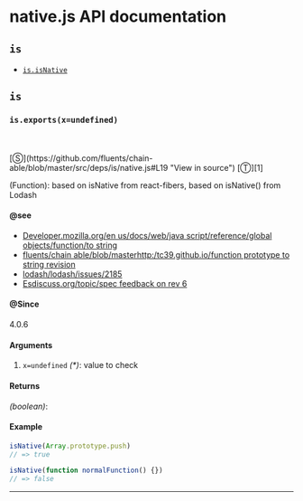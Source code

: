 # native.js API documentation

<!-- div class="toc-container" -->

<!-- div -->

## `is`
* <a href="#is-prototype-isNative"  data-meta="exports x undefined"  data-call="exports x undefined"  data-category="Methods"  data-description="Function based on isNative from react fibers based on isNative from Lodash"  data-name="isNative"  data-member="is"  data-see="href https developer mozilla org en US docs Web JavaScript Reference Global Objects Function toString label Developer mozilla org en us docs web java script reference global objects function to string href https github com fluents chain able blob masterhttp tc39 github io Function prototype toString revision label fluents chain able blob masterhttp tc39 github io function prototype to string revision href https github com lodash lodash issues 2185 label lodash lodash issues 2185 href https esdiscuss org topic spec feedback on rev 6 content 2 label Esdiscuss org topic spec feedback on rev 6"  data-all="meta exports x undefined call exports x undefined category Methods description Function based on isNative from react fibers based on isNative from Lodash name isNative member is see href https developer mozilla org en US docs Web JavaScript Reference Global Objects Function toString label Developer mozilla org en us docs web java script reference global objects function to string href https github com fluents chain able blob masterhttp tc39 github io Function prototype toString revision label fluents chain able blob masterhttp tc39 github io function prototype to string revision href https github com lodash lodash issues 2185 label lodash lodash issues 2185 href https esdiscuss org topic spec feedback on rev 6 content 2 label Esdiscuss org topic spec feedback on rev 6 notes todos klassProps" >`is.isNative`</a>

<!-- /div -->

<!-- /div -->

<!-- div class="doc-container" -->

<!-- div -->

## `is`

<!-- div -->

<h3 id="is-prototype-isNative" data-member="is" data-category="Methods" data-name="isNative"><code>is.exports(x=undefined)</code></h3>
<br>
<br>
[&#x24C8;](https://github.com/fluents/chain-able/blob/master/src/deps/is/native.js#L19 "View in source") [&#x24C9;][1]

(Function): based on isNative from react-fibers, based on isNative() from Lodash


#### @see 

* <a href="https://developer.mozilla.org/en-US/docs/Web/JavaScript/Reference/Global_Objects/Function/toString" >Developer.mozilla.org/en us/docs/web/java script/reference/global objects/function/to string</a>
* <a href="https://github.com/fluents/chain-able/blob/masterhttp://tc39.github.io/Function-prototype-toString-revision/" >fluents/chain able/blob/masterhttp:/tc39.github.io/function prototype to string revision</a>
* <a href="https://github.com/lodash/lodash/issues/2185" >lodash/lodash/issues/2185</a>
* <a href="https://esdiscuss.org/topic/spec-feedback-on-rev-6#content-2" >Esdiscuss.org/topic/spec feedback on rev 6</a>

#### @Since
4.0.6

#### Arguments
1. `x=undefined` *(&#42;)*: value to check

#### Returns
*(boolean)*:

#### Example
```js
isNative(Array.prototype.push)
// => true

isNative(function normalFunction() {})
// => false

```
---

<!-- /div -->

<!-- /div -->

<!-- /div -->

 [1]: #is "Jump back to the TOC."
